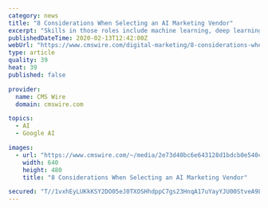 ```yaml
---
category: news
title: "8 Considerations When Selecting an AI Marketing Vendor"
excerpt: "Skills in those roles include machine learning, deep learning, TensorFlow, Python and natural language processing. Do your marketers have access to engineers with those skill sets, or possess those themselves? “We have to be able to look at the implications on the organization and the processes,\" McGuire said. \"… How is that going to change ..."
publishedDateTime: 2020-02-13T12:42:00Z
webUrl: "https://www.cmswire.com/digital-marketing/8-considerations-when-selecting-an-ai-marketing-vendor/"
type: article
quality: 39
heat: 39
published: false

provider:
  name: CMS Wire
  domain: cmswire.com

topics:
  - AI
  - Google AI

images:
  - url: "https://www.cmswire.com/~/media/2e73d40bc6e643128d1bdcb0e540ce12.png"
    width: 640
    height: 480
    title: "8 Considerations When Selecting an AI Marketing Vendor"

secured: "T//1vxhEyLUKkKSY2DO05eJ0TXOSHhdppC7gs23HnqA17uYayYJU00StveA9LX3Dn2uMmJx0+LD5YuHTxKR35/n6zIh57VRupwG04es5818XGzXSEQpJusrdld8Um42tYzr1WAL6kM31r62qWnJwwiY7QZYaWVm8Ndj7uMlhgpomCS31KX52C9KOKTmL2F7YTNNQmMKUraxsawAx05uuxcCXir0DrwWLVYZKqCsVHjs+97KG3/Wf8OlSxbd5BA499gt0jKWxuQZKuuGXSigvVPWKS/QyYtOsimC0k5KfRyG8unnQHDWyVEhQSaT0DDGKQtQFQwCe4OALexfLn5hlJYdLK3Dtelr5hzXUAJp6fITBdtcSfa9Oz9pLirQPsb8EUmoplvSmLPcuwfqkL3G+ILZNYTWQuXV5TiEZ1CTi/Dpd4Aaxbj/o1hM8YGHf3vTUT4OctAAW8ydY3Ulritn5DAoGMc106fh3zFl5NpJC2K0=;1gGYszNafwQ2ZbnYwEvbgg=="
---
```


